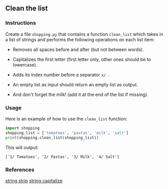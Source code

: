 ## Clean the list

### Instructions

Create a file `shopping.py` that contains a function `clean_list` which takes in a list of strings and performs the following operations on each list item:

- Removes all spaces before and after (but not between words).

- Capitalizes the first letter (first letter only, other ones should be to lowercase).

- Adds its index number before a separator `x/ `.

- An empty list as input should return an empty list as output.

- And don't forget the milk! (add it at the end of the list if missing).

### Usage

Here is an example of how to use the `clean_list` function:

```python
import shopping
shopping_list = ['tomatoes', 'pastas', 'milk', 'salt']
print(shopping.clean_list(shopping_list))
```

This will output:

```console
['1/ Tomatoes', '2/ Pastas', '3/ Milk', '4/ Salt']
```

### References

[string strip](https://www.w3schools.com/python/ref_string_strip.asp)
[string capitalize](https://www.w3schools.com/python/ref_string_strip.asp)
